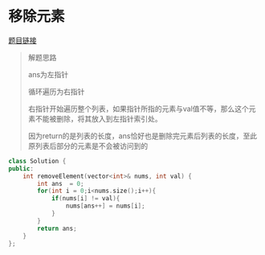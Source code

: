 # 移除元素

[题目链接](https://leetcode.cn/problems/remove-element/)

>
>
>解题思路
>
>ans为左指针
>
>循环遍历为右指针
>
>右指针开始遍历整个列表，如果指针所指的元素与val值不等，那么这个元素不能被删除，将其放入到左指针索引处。
>
>因为return的是列表的长度，ans恰好也是删除完元素后列表的长度，至此原列表后部分的元素是不会被访问到的

```c++
class Solution {
public:
    int removeElement(vector<int>& nums, int val) {
        int ans  = 0;
        for(int i = 0;i<nums.size();i++){
            if(nums[i] != val){
                nums[ans++] = nums[i];
            }
        }
        return ans;
    }
};
```

